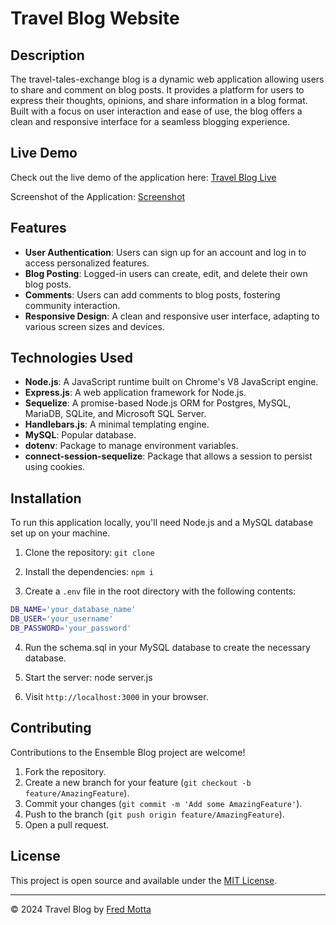 # Travel Blog Website

## Description

The travel-tales-exchange blog is a dynamic web application allowing users to share and comment on blog posts. It provides a platform for users to express their thoughts, opinions, and share information in a blog format. Built with a focus on user interaction and ease of use, the blog offers a clean and responsive interface for a seamless blogging experience.

## Live Demo

Check out the live demo of the application here: [Travel Blog Live](https://travel-tales-exchange-50aa2535b133.herokuapp.com/login)

Screenshot of the Application: [Screenshot](public/img/clear-water-beaches-florida-2048x917.png)

## Features

- **User Authentication**: Users can sign up for an account and log in to access personalized features.
- **Blog Posting**: Logged-in users can create, edit, and delete their own blog posts.
- **Comments**: Users can add comments to blog posts, fostering community interaction.
- **Responsive Design**: A clean and responsive user interface, adapting to various screen sizes and devices.

## Technologies Used

- **Node.js**: A JavaScript runtime built on Chrome's V8 JavaScript engine.
- **Express.js**: A web application framework for Node.js.
- **Sequelize**: A promise-based Node.js ORM for Postgres, MySQL, MariaDB, SQLite, and Microsoft SQL Server.
- **Handlebars.js**: A minimal templating engine.
- **MySQL**: Popular database.
- **dotenv**: Package to manage environment variables.
- **connect-session-sequelize**: Package that allows a session to persist using cookies.

## Installation

To run this application locally, you'll need Node.js and a MySQL database set up on your machine.

1. Clone the repository: ```git clone```

2. Install the dependencies: ```npm i```

3. Create a `.env` file in the root directory with the following contents:
```bash
DB_NAME='your_database_name'
DB_USER='your_username'
DB_PASSWORD='your_password'
```
4. Run the schema.sql in your MySQL database to create the necessary database.

5. Start the server: node server.js

6. Visit `http://localhost:3000` in your browser.

## Contributing

Contributions to the Ensemble Blog project are welcome!

1. Fork the repository.
2. Create a new branch for your feature (`git checkout -b feature/AmazingFeature`).
3. Commit your changes (`git commit -m 'Add some AmazingFeature'`).
4. Push to the branch (`git push origin feature/AmazingFeature`).
5. Open a pull request.


## License

This project is open source and available under the [MIT License](LICENSE).

---

© 2024 Travel Blog by [Fred Motta](https://github.com/fredm23579)
